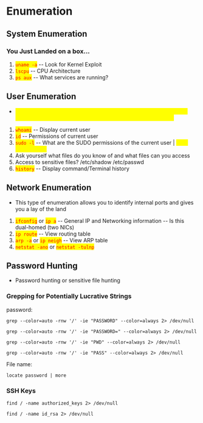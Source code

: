 # Enumeration

## System Enumeration

### You Just Landed on a box...

1. <mark style="color:red;">`uname -a`</mark> -- Look for Kernel Exploit
2. <mark style="color:red;">`lscpu`</mark> <mark style="color:red;"></mark><mark style="color:red;"></mark> -- CPU Architecture
3. &#x20;<mark style="color:red;">`ps aux`</mark> -- What services are running?

## User Enumeration

* <mark style="color:yellow;">You are performing this type of enumeration to find out who you are, what permissions you have, and what you are capable of doing</mark>

1. <mark style="color:red;">`whoami`</mark> -- Display current user
2. <mark style="color:red;">`id`</mark> -- Permissions of current user
3. <mark style="color:red;">`sudo -l`</mark> -- What are the SUDO permissions of the current user | <mark style="color:yellow;">Very IMPORTANT</mark>
4. Ask yourself what files do you know of and what files can you access
5. Access to sensitive files? /etc/shadow /etc/passwd
6. <mark style="color:red;">`history`</mark> -- Display command/Terminal history

## Network Enumeration

* This type of enumeration allows you to identify internal ports and gives you a lay of the land

1. <mark style="color:red;">`ifconfig`</mark> or <mark style="color:red;">`ip a`</mark> -- General IP and Networking information -- Is this dual-homed (two NICs)
2. <mark style="color:red;">`ip route`</mark> -- View routing table
3. <mark style="color:red;">`arp -a`</mark> or <mark style="color:red;">`ip neigh`</mark> -- View ARP table
4. <mark style="color:red;">`netstat -ano`</mark> or <mark style="color:red;">`netstat -tulnp`</mark>

## Password Hunting

* Password hunting or sensitive file hunting

### Grepping for Potentially Lucrative Strings

password:

```
grep --color=auto -rnw '/' -ie "PASSWORD" --color=always 2> /dev/null

grep --color=auto -rnw '/' -ie "PASSWORD=" --color=always 2> /dev/null

grep --color=auto -rnw '/' -ie "PWD" --color=always 2> /dev/null

grep --color=auto -rnw '/' -ie "PASS" --color=always 2> /dev/null
```

File name:

```
locate password | more 
```

### SSH Keys

```
find / -name authorized_keys 2> /dev/null

find / -name id_rsa 2> /dev/null
```


